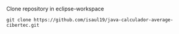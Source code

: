 Clone repository in eclipse-workspace

```
git clone https://github.com/isaul19/java-calculador-average-cibertec.git
```
